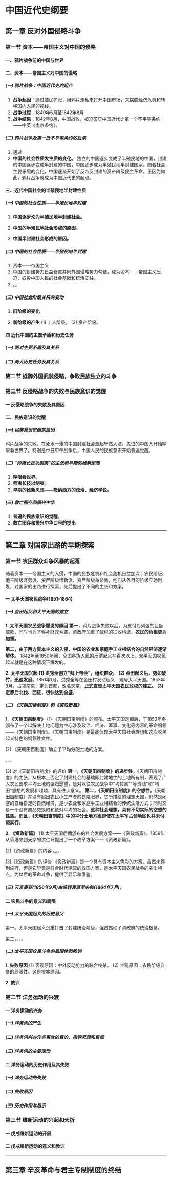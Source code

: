 # 中国近代史纲要

## 第一章 反对外国侵略斗争

### 第一节 资本——帝国主义对中国的侵略

#### 一、鸦片战争前的中国与世界



#### 二、资本——帝国主义对中国的侵略


##### (一) 鸦片战争：中国近代史的起点

1. **战争起因**：通过殖民扩张，用鸦片走私来打开中国市场，来摆脱经济危机和转移国内人民的视线。
2. **战争过程**：1840年6月至1842年8月
3. **战争结果**：1842年8月，中国战败，被迫签订中国近代史第一个不平等条约——中英《南京条约》。


##### (二) 鸦片战争及第一批不平等条约的后果

1. 通过
2. **中国的社会性质发生质的变化。** 独立的中国逐步变成了半殖民地的中国，封建的中国逐步变成半封建的中国，中国逐步成为半殖民地半封建国家。随着社会主要矛盾的变化，中国逐渐开始了反帝反封建的资产阶级民主革命。正因为如此，鸦片战争就成为中国近代史的起点。


#### 三、近代中国社会的半殖民地半封建性质


##### (一) 中国的社会性质——半殖民地半封建

1. **中国逐步沦为半殖民地半封建社会。**

2. **中国的半殖民地社会形成的原因。**


3. **中国半封建社会形成的原因。**

##### (二) 中国的社会性质——半殖民地半封建
1. 资本——帝国主义
2. 中国的封建势力日益衰败并同外国侵略势力勾结，成为资本——帝国主义压迫、奴役中国人民的社会基础和统治支柱。
3. 。。


##### (三) 中国社会阶级关系的变动

1. **旧阶级的变化**


2. **新阶级的产生**
(1) 工人阶级。
(2) 资产阶级。

#### 四 近代中国的主要矛盾和历史任务
##### (一) 两对主要矛盾及其关系



##### (二) 两大历史任务及其关系


### 第二节 抵御外国武装侵略，争取民族独立的斗争











### 第三节 反侵略战争的失败与民族意识的觉醒

#### 一 反侵略战争的失败及其原因



#### 二、民族意识的觉醒
##### (一) 民族意识觉醒的原因
鸦片战争的失败，在死水一潭的中国封建社会激起轩然大波。先进的中国人开始睁眼看世界了。特别是中日甲午战争后，中国人民的民族意识开始普遍觉醒。
##### (二) "师夷长技以制夷"的主张和早期的维新思想
1. **睁眼看世界**。
2. **师夷长技以制夷。**
3. **早期的维新思想——吸纳西方的政治、经济学说。**


##### (三) 救亡图存和振兴中华
1. **普遍的民族意识的觉醒**。
2. **救亡图存和振兴中华口号的提出**

----
## 第二章 对国家出路的早期探索


### 第一节 农民群众斗争风暴的起落
随着资本——帝国主义的入侵，中国的民族危机和社会危机日益加深；农民阶级、地主阶级洋务派、资产阶级维新派、资产阶级革命派，他们从各自的阶级立场出发，对国家的出路进行探索，先后提出了不同的主张和方案。
#### 一 太平天国农民战争(1851-1864)

##### (一) 金田起义和太平天国的建立
**1. 太平天国农民战争爆发的原因**
**第一**，鸦片战争失败以后，为支付对列强的巨额赔款，同时也为了弥补财政亏空，清政府加重了赋税的征收科派，**农民的负担更为加重。**

**第二，由于西方资本主义的入侵，中国的农业和家庭手工业相结合的自然经济逐渐解体。**
1842年至1850年间，全国各族人民的反清起义在百次以上。太平天国农民起义就是在这种情况下爆发的。

**2. 太平天国兴起**
**(1) 洪秀全创立"拜上帝会"，组织群众**。
**(2) 金田起义后，势如破竹，迅速发展**。1851年1月，洪秀全等在金田村发动起义，建号太平天国。1853年3月，占领南京，定为首都，改名天京，**正式宣告太平天国农民政权的建立。**
**(3) 定都后北伐、西征，很快达到全盛**。

##### (二) 《天朝田亩制度》和《资政新篇》
**1. 《天朝田亩制度》**
(1) 《天朝田亩制度》的颁布。太平天国定都后，于1853年冬颁布了一个以解决土地问题为中心涉及政治、经济、军事、文化等内容的革命纲领——《天朝田亩制度》。《天朝田亩制度》是最能体现太平天国社会理想和这次农民起义特色的纲领性文件。

(2) 《天朝田亩制度》确立了平均分配土地的方案。

。。。

(3) 对《天朝田亩制度》的评价
**第一，《天朝田亩制度》的进步性**。《天朝田亩制度》的主张，从根本上否定了封建社会的基础即封建地主的土地所有制，表现了广大农民要求平均土地的强烈愿望，是对以往农民战争中"均贫富""等贵贱"和"均田"思想的发展和超越，具有进步意义。
**第二，《天朝田亩制度》的空想性。**《天朝田亩制度》并没有超出农民小生产者的狭隘眼界，它所描绘的理想天国，仍然是闭塞的自给自足的自然经济，是小农业和家庭手工业相结合的传统生活方式；同时又是一个没有商品交换的和绝对平均的社会。**这种社会理想，具有不切实际的空想的性质。而且，《天朝田亩制度》中的平分土地方案即使在太平军占领地区也并未付诸实行。**


**2. 《资政新篇》**
(1) 太平天国后期颁布的社会发展方案——《资政新篇》。1859年从香港来到天京的洪仁玕提出了一个改革方案——《资政新篇》。

(2)《资政新篇》的内容
。。。

(3)《资政新篇》的评价
《资政新篇》是一个具有资本主义色彩的方案。虽然未得到施行，但是它毕竟是符合时代潮流的救国方案，是太平天国农民战争的突出特点，为以后的革命斗争，提供了启示和借鉴。
##### (三) 天京事变(1856年9月)由盛转衰直至失败(1864年7月)。

#### 二 农民斗争的意义和局限
##### (一) 太平天国起义的历史意义
第一。太平天国起义沉重打击了封建统治阶级，强烈撼动了清政府的统治根基。

第二，。。。


##### (二) 太平天国农民斗争的局限性和教训

**1. 失败原因**
(1) 客观原因：中外反动势力的联合绞杀。
(2) 主观原因：农民阶级自身的局限性。这是根本原因。

**2. 教训**


### 第二节 洋务运动的兴衰

#### 一 洋务运动的兴办
##### (一) 洋务派的产生

##### (二) 洋务派兴办洋务事业的目的、指导思想和目标


##### (三) 洋务派的主要活动





#### 二 洋务运动的历史作用及其失败
##### (一) 洋务运动的失败


##### (二) 失败原因

##### (三) 历史作用与启示




### 第三节 维新运动的兴起和夭折
#### 一 戊戌维新运动的开展


#### 二 戊戌维新运动的意义和教训




----
## 第三章 辛亥革命与君主专制制度的终结


